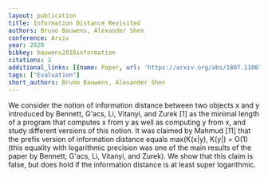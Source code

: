 ```yaml
---
layout: publication
title: Information Distance Revisited
authors: Bruno Bauwens, Alexander Shen
conference: Arxiv
year: 2020
bibkey: bauwens2018information
citations: 2
additional_links: [{name: Paper, url: 'https://arxiv.org/abs/1807.11087'}]
tags: ["Evaluation"]
short_authors: Bruno Bauwens, Alexander Shen
---
```

We consider the notion of information distance between two objects x and y
introduced by Bennett, G\'acs, Li, Vitanyi, and Zurek [1] as the minimal length
of a program that computes x from y as well as computing y from x, and study
different versions of this notion. It was claimed by Mahmud [11] that the
prefix version of information distance equals max(K(x|y), K(y|) + O(1) (this
equality with logarithmic precision was one of the main results of the paper by
Bennett, G\'acs, Li, Vitanyi, and Zurek). We show that this claim is false, but
does hold if the information distance is at least super logarithmic.